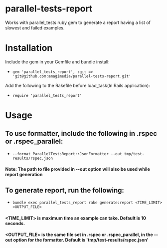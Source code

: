 # parallel-tests-report
Works with parallel_tests ruby gem to generate a report having a list of slowest and failed examples.

# Installation
Include the gem in your Gemfile and bundle install:
 - `gem 'parallel_tests_report', :git => 'git@github.com:amagimedia/parallel-tests-report.git'`

Add the following to the Rakefile before load_task(In Rails application):
 - `require 'parallel_tests_report'`

# Usage
## To use formatter, include the following in .rspec or .rspec_parallel:
 - `--format ParallelTestsReport::JsonFormatter --out tmp/test-results/rspec.json`
#### Note: The path to file provided in --out option will also be used while report generation

## To generate report, run the following:
 - `bundle exec parallel_tests_report rake generate:report <TIME_LIMIT> <OUTPUT_FILE>`
#### <TIME_LIMIT> is maximum time an example can take. Default is 10 seconds.
#### <OUTPUT_FILE> is the same file set in .rspec or .rspec_parallel, in the --out option for the formatter. Default is 'tmp/test-results/rspec.json'

